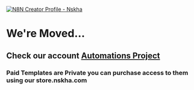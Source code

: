 [![N8N Creator Profile - Nskha](https://cdn.statically.io/gh/Automations-Project/n8n-templates/main/stats.min.svg)](https://n8n.io/creators/nskha)

# We're Moved...
## Check our account [Automations Project](https://github.com/orgs/Automations-Project/repositories)
### Paid Templates are Private you can purchase access to them using our store.nskha.com
